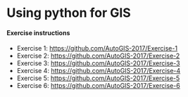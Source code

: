 # Using python for GIS

#### Exercise instructions
- Exercise 1: https://github.com/AutoGIS-2017/Exercise-1
- Exercise 2: https://github.com/AutoGIS-2017/Exercise-2
- Exercise 3: https://github.com/AutoGIS-2017/Exercise-3
- Exercise 4: https://github.com/AutoGIS-2017/Exercise-4
- Exercise 5: https://github.com/AutoGIS-2017/Exercise-5
- Exercise 6: https://github.com/AutoGIS-2017/Exercise-6
